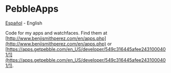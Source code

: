 # PebbleApps

[Español](README.md) - English

Code for my apps and watchfaces. Find them at [http://www.benjismithperez.com/en/apps.php](http://www.benjismithperez.com/en/apps.php) or [https://apps.getpebble.com/en_US/developer/549c316445afee2431000401/1](https://apps.getpebble.com/en_US/developer/549c316445afee2431000401/1).